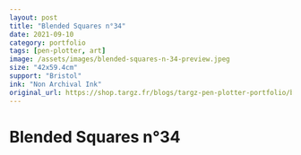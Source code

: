```yaml
---
layout: post
title: "Blended Squares n°34"
date: 2021-09-10
category: portfolio
tags: [pen-plotter, art]
image: /assets/images/blended-squares-n-34-preview.jpeg
size: "42x59.4cm"
support: "Bristol"
ink: "Non Archival Ink"
original_url: https://shop.targz.fr/blogs/targz-pen-plotter-portfolio/blended-squares-n-34
---
```


# Blended Squares n°34


